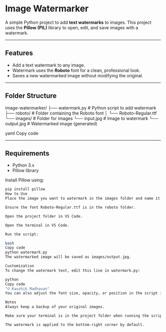 # Image Watermarker

A simple Python project to add **text watermarks** to images. This project uses the **Pillow (PIL)** library to open, edit, and save images with a watermark.

---

## Features

- Add a text watermark to any image.
- Watermark uses the **Roboto** font for a clean, professional look.
- Saves a new watermarked image without modifying the original.

---

## Folder Structure

image-watermarker/
├── watermark.py # Python script to add watermark
├── roboto/ # Folder containing the Roboto font
│ └── Roboto-Regular.ttf
└── images/ # Folder for images
└── input.jpg # Image to watermark
└── output.jpg # Watermarked image (generated)

yaml
Copy code

---

## Requirements

- Python 3.x
- Pillow library

Install Pillow using:

```bash
pip install pillow
How to Use
Place the image you want to watermark in the images folder and name it input.jpg.

Ensure the font Roboto-Regular.ttf is in the roboto folder.

Open the project folder in VS Code.

Open the terminal in VS Code.

Run the script:

bash
Copy code
python watermark.py
The watermarked image will be saved as images/output.jpg.

Customization
To change the watermark text, edit this line in watermark.py:

python
Copy code
"© Kaushik Madhavan"
You can also adjust the font size, opacity, or position in the script if needed.

Notes
Always keep a backup of your original images.

Make sure your terminal is in the project folder when running the script.

The watermark is applied to the bottom-right corner by default.
